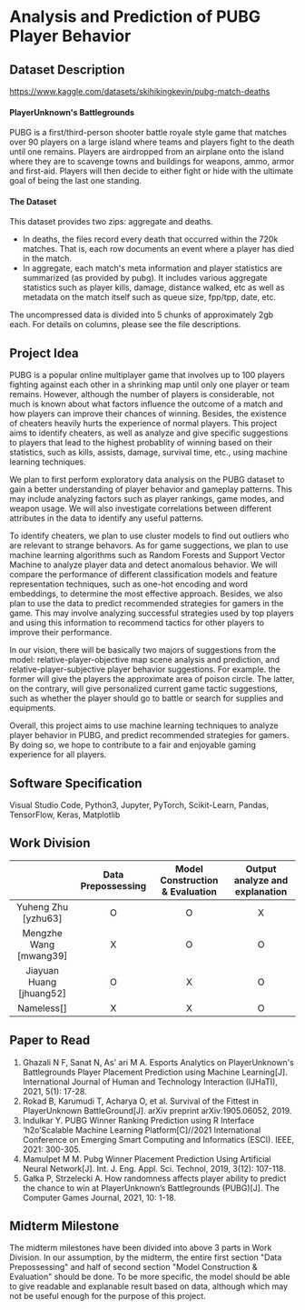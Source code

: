 # Analysis and Prediction of PUBG Player Behavior



## Dataset Description

https://www.kaggle.com/datasets/skihikingkevin/pubg-match-deaths

#### PlayerUnknown's Battlegrounds

PUBG is a first/third-person shooter battle royale style game that matches over 90 players on a large island where teams and players fight to the death until one remains. Players are airdropped from an airplane onto the island where they are to scavenge towns and buildings for weapons, ammo, armor and first-aid. Players will then decide to either fight or hide with the ultimate goal of being the last one standing.

#### The Dataset

This dataset provides two zips: aggregate and deaths.

- In deaths, the files record every death that occurred within the 720k matches. That is, each row documents an event where a player has died in the match.
- In aggregate, each match's meta information and player statistics are summarized (as provided by pubg). It includes various aggregate statistics such as player kills, damage, distance walked, etc as well as metadata on the match itself such as queue size, fpp/tpp, date, etc.

The uncompressed data is divided into 5 chunks of approximately 2gb each. For details on columns, please see the file descriptions.

## Project Idea

PUBG is a popular online multiplayer game that involves up to 100 players fighting against each other in a shrinking map until only one player or team remains. However, although the number of players is considerable, not much is known about what factors influence the outcome of a match and how players can improve their chances of winning. Besides, the existence of cheaters heavily hurts the experience of normal players. This project aims to identify cheaters, as well as analyze and give specific suggestions to players that lead to the highest probablity of winning based on their statistics, such as kills, assists, damage, survival time, etc., using machine learning techniques.

We plan to first perform exploratory data analysis on the PUBG dataset to gain a better understanding of player behavior and gameplay patterns. This may include analyzing factors such as player rankings, game modes, and weapon usage. We will also investigate correlations between different attributes in the data to identify any useful patterns.

To identify cheaters, we plan to use cluster models to find out outliers who are relevant to strange behavors. As for game suggections, we plan to use machine learning algorithms such as Random Forests and Support Vector Machine to analyze player data and detect anomalous behavior. We will compare the performance of different classification models and feature representation techniques, such as one-hot encoding and word embeddings, to determine the most effective approach. Besides, we also plan to use the data to predict recommended strategies for gamers in the game. This may involve analyzing successful strategies used by top players and using this information to recommend tactics for other players to improve their performance.

In our vision, there will be basically two majors of suggestions from the model: relative-player-objective map scene analysis and prediction, and relative-player-subjective player behavior suggestions. For example. the former will give the players the approximate area of poison circle. The latter, on the contrary, will give personalized current game tactic suggestions, such as whether the player should go to battle or search for supplies and equipments.

Overall, this project aims to use machine learning techniques to analyze player behavior in PUBG, and predict recommended strategies for gamers. By doing so, we hope to contribute to a fair and enjoyable gaming experience for all players.

<!-- The goal of this project is to analyze player behavior in the popular game Player Unknown's Battlegrounds (PUBG) and use machine learning techniques to classify cheaters and predict recommended strategies for gamers in the game. This is a relevant challenge as cheating is a common problem in online games, and identifying cheaters is important to maintain a fair and enjoyable gaming experience for all players.

We plan to first perform exploratory data analysis on the PUBG dataset to gain a better understanding of player behavior and gameplay patterns. This may include analyzing factors such as player rankings, game modes, and weapon usage. We will also investigate correlations between different attributes in the data to identify any useful patterns.

To identify cheaters, we plan to use machine learning algorithms such as decision trees and random forests to analyze player data and detect anomalous behavior. We will compare the performance of different classification models and feature representation techniques, such as one-hot encoding and word embeddings, to determine the most effective approach.

In addition to identifying cheaters, we also plan to use the data to predict recommended strategies for gamers in the game. This may involve analyzing successful strategies used by top players and using this information to recommend tactics for other players to improve their performance.

The step-by-step approach will include pre-processing of the PUBG data by handling missing values, removing outliers, and feature scaling. We will also perform feature engineering to extract meaningful information from the raw data.

Overall, this project aims to use machine learning techniques to analyze player behavior in PUBG, classify cheaters, and predict recommended strategies for gamers. By doing so, we hope to contribute to a fair and enjoyable gaming experience for all players. -->



## Software Specification

Visual Studio Code, Python3, Jupyter, PyTorch, Scikit-Learn, Pandas, TensorFlow, Keras, Matplotlib

## Work Division

|   | Data Prepossessing | Model Construction & Evaluation | Output analyze and explanation |
|:-:|:-:|:-:|:-:|
| Yuheng Zhu [yzhu63] | O | O | X |
| Mengzhe Wang [mwang39] | X | O | O |
| Jiayuan Huang [jhuang52] | O | X | O |
| Nameless[] | X | X | O |


## Paper to Read

1. Ghazali N F, Sanat N, As' ari M A. Esports Analytics on PlayerUnknown's Battlegrounds Player Placement Prediction using Machine Learning[J]. International Journal of Human and Technology Interaction (IJHaTI), 2021, 5(1): 17-28.
2. Rokad B, Karumudi T, Acharya O, et al. Survival of the Fittest in PlayerUnknown BattleGround[J]. arXiv preprint arXiv:1905.06052, 2019.
3. Indulkar Y. PUBG Winner Ranking Prediction using R Interface ‘h2o’Scalable Machine Learning Platform[C]//2021 International Conference on Emerging Smart Computing and Informatics (ESCI). IEEE, 2021: 300-305.
4. Mamulpet M M. Pubg Winner Placement Prediction Using Artificial Neural Network[J]. Int. J. Eng. Appl. Sci. Technol, 2019, 3(12): 107-118.
5. Gałka P, Strzelecki A. How randomness affects player ability to predict the chance to win at PlayerUnknown’s Battlegrounds (PUBG)[J]. The Computer Games Journal, 2021, 10: 1-18.

## Midterm Milestone

The midterm milestones have been divided into above 3 parts in Work Division. In our assumption, by the midterm, the entire first section "Data Prepossessing" and half of second section "Model Construction & Evaluation" should be done. To be more specific, the model should be able to give readable and explanable result based on data, although which may not be useful enough for the purpose of this project.